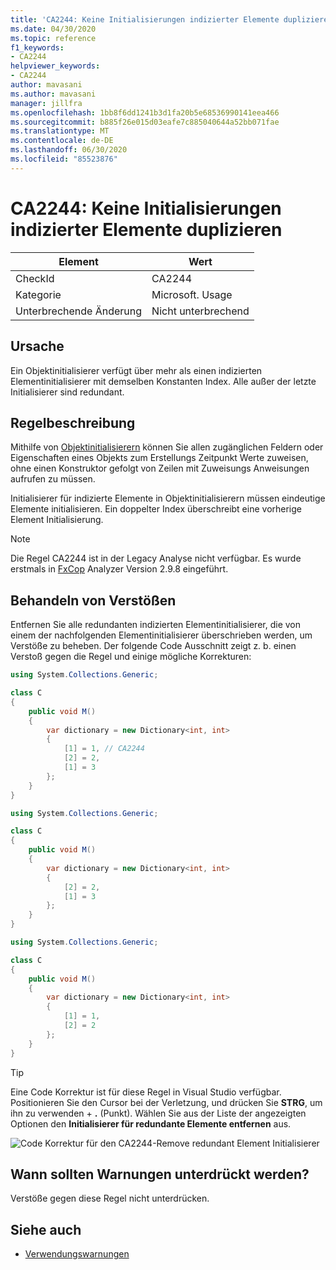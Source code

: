 ```yaml
---
title: 'CA2244: Keine Initialisierungen indizierter Elemente duplizieren'
ms.date: 04/30/2020
ms.topic: reference
f1_keywords:
- CA2244
helpviewer_keywords:
- CA2244
author: mavasani
ms.author: mavasani
manager: jillfra
ms.openlocfilehash: 1bb8f6dd1241b3d1fa20b5e68536990141eea466
ms.sourcegitcommit: b885f26e015d03eafe7c885040644a52bb071fae
ms.translationtype: MT
ms.contentlocale: de-DE
ms.lasthandoff: 06/30/2020
ms.locfileid: "85523876"
---
```

# <a name="ca2244-do-not-duplicate-indexed-element-initializations"></a>CA2244: Keine Initialisierungen indizierter Elemente duplizieren

|Element|Wert|
|-|-|
|CheckId|CA2244|
|Kategorie|Microsoft. Usage|
|Unterbrechende Änderung|Nicht unterbrechend|

## <a name="cause"></a>Ursache

Ein Objektinitialisierer verfügt über mehr als einen indizierten Elementinitialisierer mit demselben Konstanten Index. Alle außer der letzte Initialisierer sind redundant.

## <a name="rule-description"></a>Regelbeschreibung

Mithilfe von [Objektinitialisierern](/dotnet/csharp/programming-guide/classes-and-structs/object-and-collection-initializers#object-initializers) können Sie allen zugänglichen Feldern oder Eigenschaften eines Objekts zum Erstellungs Zeitpunkt Werte zuweisen, ohne einen Konstruktor gefolgt von Zeilen mit Zuweisungs Anweisungen aufrufen zu müssen.

Initialisierer für indizierte Elemente in Objektinitialisierern müssen eindeutige Elemente initialisieren. Ein doppelter Index überschreibt eine vorherige Element Initialisierung.

> [!NOTE]
> Die Regel CA2244 ist in der Legacy Analyse nicht verfügbar. Es wurde erstmals in [FxCop](https://www.nuget.org/packages/Microsoft.CodeAnalysis.FxCopAnalyzers) Analyzer Version 2.9.8 eingeführt.

## <a name="how-to-fix-violations"></a>Behandeln von Verstößen

Entfernen Sie alle redundanten indizierten Elementinitialisierer, die von einem der nachfolgenden Elementinitialisierer überschrieben werden, um Verstöße zu beheben. Der folgende Code Ausschnitt zeigt z. b. einen Verstoß gegen die Regel und einige mögliche Korrekturen:

```csharp
using System.Collections.Generic;

class C
{
    public void M()
    {
        var dictionary = new Dictionary<int, int>
        {
            [1] = 1, // CA2244
            [2] = 2,
            [1] = 3
        };
    }
}
```

```csharp
using System.Collections.Generic;

class C
{
    public void M()
    {
        var dictionary = new Dictionary<int, int>
        {
            [2] = 2,
            [1] = 3
        };
    }
}
```

```csharp
using System.Collections.Generic;

class C
{
    public void M()
    {
        var dictionary = new Dictionary<int, int>
        {
            [1] = 1,
            [2] = 2
        };
    }
}
```

> [!TIP]
> Eine Code Korrektur ist für diese Regel in Visual Studio verfügbar. Positionieren Sie den Cursor bei der Verletzung, und drücken Sie **STRG**, um ihn zu verwenden + **.** (Punkt). Wählen Sie aus der Liste der angezeigten Optionen den **Initialisierer für redundante Elemente entfernen** aus.
>
> ![Code Korrektur für den CA2244-Remove redundant Element Initialisierer](media/ca2244-codefix.png)


## <a name="when-to-suppress-warnings"></a>Wann sollten Warnungen unterdrückt werden?

Verstöße gegen diese Regel nicht unterdrücken.

## <a name="see-also"></a>Siehe auch

- [Verwendungswarnungen](usage-warnings.md)

